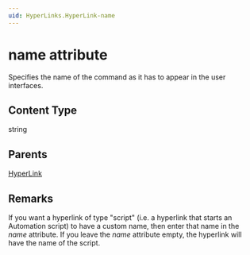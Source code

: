 ```yaml
---
uid: HyperLinks.HyperLink-name
---
```


# name attribute

Specifies the name of the command as it has to appear in the user interfaces.

## Content Type

string

## Parents

[HyperLink](xref:HyperLinks.HyperLink)

## Remarks

If you want a hyperlink of type "script" (i.e. a hyperlink that starts an Automation script) to have a custom name, then enter that name in the *name* attribute. If you leave the *name* attribute empty, the hyperlink will have the name of the script.
